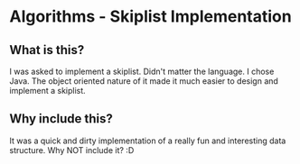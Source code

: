 # Algorithms - Skiplist Implementation

## What is this?

I was asked to implement a skiplist. Didn't matter the language. I chose Java. The object oriented nature of it made it much easier to design and implement a skiplist.

## Why include this?

It was a quick and dirty implementation of a really fun and interesting data structure. Why NOT include it? :D